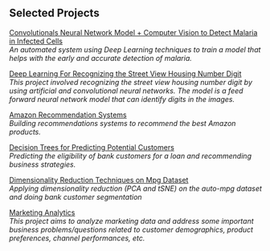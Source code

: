 ## Selected Projects

[Convolutionals Neural Network Model + Computer Vision to Detect Malaria in Infected Cells](https://github.com/chees-ea/MalariaCapstone) <br> 
*An automated system using Deep Learning techniques to train a model that helps with the early and accurate detection of malaria.*

[Deep Learning For Recognizing the Street View Housing Number Digit](https://github.com/chees-ea/Neural-Networks-house-number-and-digit-recognition) <br>
*This project involved recognizing the street view housing number digit by using artificial and convolutional neural networks. The model is a feed forward neural network model that can identify digits in the images.*

[Amazon Recommendation Systems](https://github.com/chees-ea/Decision-Trees-and-Random-Forest---Predicting-Potential-Customers) <br>
*Building recommendations systems to recommend the best Amazon products.*

[Decision Trees for Predicting Potential Customers](https://github.com/chees-ea/Decision-Trees-and-Random-Forest---Predicting-Potential-Customers) <br>
*Predicting the eligibility of bank customers for a loan and recommending business strategies.*

[Dimensionality Reduction Techniques on Mpg Dataset](https://github.com/chees-ea/dimensionality-reduction-techniques) <br>
*Applying dimensionality reduction (PCA and tSNE) on the auto-mpg dataset and doing bank customer segmentation*

[Marketing Analytics](https://github.com/chees-ea/foundations-for-data-science) <br>
*This project aims to analyze marketing data and address some important business problems/questions related to customer demographics, product preferences, channel performances, etc.*
